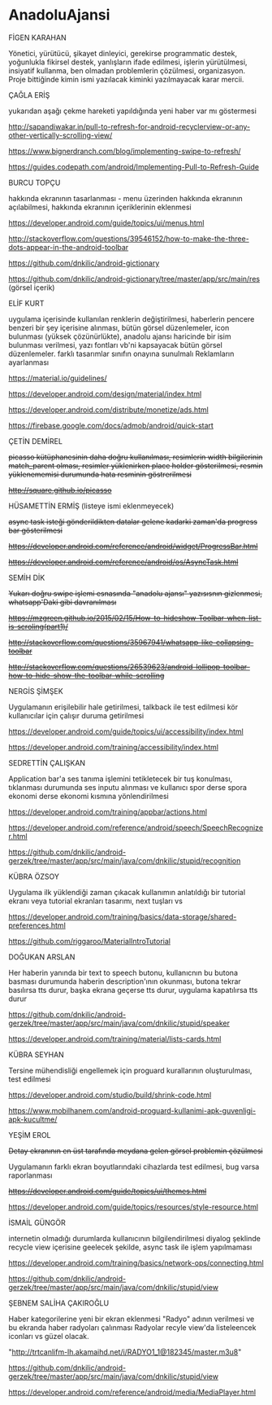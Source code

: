 # AnadoluAjansi

FİGEN	KARAHAN	

Yönetici, yürütücü, şikayet dinleyici, gerekirse programmatic destek, yoğunlukla fikirsel destek, yanlışların ifade edilmesi, işlerin yürütülmesi, insiyatif kullanma, ben olmadan problemlerin çözülmesi, organizasyon. Proje bittiğinde kimin ismi yazılacak kiminki yazılmayacak karar mercii.


ÇAĞLA ERİŞ

yukarıdan aşağı çekme hareketi yapıldığında yeni haber var mı göstermesi

http://sapandiwakar.in/pull-to-refresh-for-android-recyclerview-or-any-other-vertically-scrolling-view/

https://www.bignerdranch.com/blog/implementing-swipe-to-refresh/

https://guides.codepath.com/android/Implementing-Pull-to-Refresh-Guide


BURCU	TOPÇU

hakkında ekranının tasarlanması - menu üzerinden hakkında ekranının açılabilmesi, hakkında ekranının içeriklerinin eklenmesi

https://developer.android.com/guide/topics/ui/menus.html

http://stackoverflow.com/questions/39546152/how-to-make-the-three-dots-appear-in-the-android-toolbar

https://github.com/dnkilic/android-gictionary

https://github.com/dnkilic/android-gictionary/tree/master/app/src/main/res (görsel içerik)


ELİF	KURT

uygulama içerisinde kullanılan renklerin değiştirilmesi, haberlerin pencere benzeri bir şey içerisine alınması, bütün görsel düzenlemeler, icon bulunması (yüksek çözünürlükte), anadolu ajansı haricinde bir isim bulunması verilmesi, yazı fontları vb'ni kapsayacak bütün görsel düzenlemeler. farklı tasarımlar sınıfın onayına sunulmalı
Reklamların ayarlanması

https://material.io/guidelines/

https://developer.android.com/design/material/index.html

https://developer.android.com/distribute/monetize/ads.html

https://firebase.google.com/docs/admob/android/quick-start


ÇETİN	DEMİREL

<strike>picasso kütüphanesinin daha doğru kullanılması, resimlerin width bilgilerinin match_parent olması, resimler yüklenirken place holder gösterilmesi, resmin yüklenememisi durumunda hata resminin göstrerilmesi</strike>

<strike>http://square.github.io/picasso </strike>



HÜSAMETTİN	ERMİŞ (listeye ismi eklenmeyecek)

<strike>async task isteği gönderildikten datalar gelene kadarki zaman'da progress bar gösterilmesi</strike>

<strike>https://developer.android.com/reference/android/widget/ProgressBar.html</strike>

<strike>https://developer.android.com/reference/android/os/AsyncTask.html</strike>


SEMİH	DİK

<strike>Yukarı doğru swipe işlemi esnasında "anadolu ajansı" yazısısnın gizlenmesi, whatsapp'Daki gibi davranılması</strike>

<strike>https://mzgreen.github.io/2015/02/15/How-to-hideshow-Toolbar-when-list-is-scroling(part1)/</strike>

<strike>http://stackoverflow.com/questions/35967941/whatsapp-like-collapsing-toolbar</strike>

<strike>http://stackoverflow.com/questions/26539623/android-lollipop-toolbar-how-to-hide-show-the-toolbar-while-scrolling </strike>


NERGİS	ŞİMŞEK

Uygulamanın erişilebilir hale getirilmesi, talkback ile test edilmesi kör kullanıcılar için çalışır duruma getirilmesi

https://developer.android.com/guide/topics/ui/accessibility/index.html

https://developer.android.com/training/accessibility/index.html

SEDRETTİN	ÇALIŞKAN

Application bar'a ses tanıma işlemini tetikletecek bir tuş konulması, tıklanması durumunda ses inputu alınması ve kullanıcı spor derse spora ekonomi derse ekonomi kısmına yönlendirilmesi

https://developer.android.com/training/appbar/actions.html

https://developer.android.com/reference/android/speech/SpeechRecognizer.html

https://github.com/dnkilic/android-gerzek/tree/master/app/src/main/java/com/dnkilic/stupid/recognition


KÜBRA	ÖZSOY

Uygulama ilk yüklendiği zaman çıkacak kullanımın anlatıldığı bir tutorial ekranı veya tutorial ekranları tasarımı, next tuşları vs

https://developer.android.com/training/basics/data-storage/shared-preferences.html

https://github.com/riggaroo/MaterialIntroTutorial


DOĞUKAN	ARSLAN

Her haberin yanında bir text to speech butonu, kullanıcnın bu butona basması durumunda haberin description'ının okunması, butona tekrar basılırsa tts durur, başka ekrana geçerse tts durur, uygulama kapatılırsa tts durur

https://github.com/dnkilic/android-gerzek/tree/master/app/src/main/java/com/dnkilic/stupid/speaker

https://developer.android.com/training/material/lists-cards.html


KÜBRA SEYHAN

Tersine mühendisliği engellemek için proguard kurallarının oluşturulması, test edilmesi

https://developer.android.com/studio/build/shrink-code.html

https://www.mobilhanem.com/android-proguard-kullanimi-apk-guvenligi-apk-kucultme/


YEŞİM	EROL

<strike>Detay ekranının en üst tarafında meydana gelen görsel problemin çözülmesi</strike>

Uygulamanın farklı ekran boyutlarındaki cihazlarda test edilmesi, bug varsa raporlanması

<strike>https://developer.android.com/guide/topics/ui/themes.html</strike>

https://developer.android.com/guide/topics/resources/style-resource.html


İSMAİL	GÜNGÖR

internetin olmadığı durumlarda kullanıcının bilgilendirilmesi diyalog şeklinde recycle view içerisine geelecek şekilde, async task ile işlem yapılmaması

https://developer.android.com/training/basics/network-ops/connecting.html

https://github.com/dnkilic/android-gerzek/tree/master/app/src/main/java/com/dnkilic/stupid/view


ŞEBNEM SALİHA	ÇAKIROĞLU

Haber kategorilerine yeni bir ekran eklenmesi "Radyo" adının verilmesi ve bu ekranda haber radyoları çalınması
Radyolar recyle view'da listeleencek iconları vs güzel olacak.

"http://trtcanlifm-lh.akamaihd.net/i/RADYO1_1@182345/master.m3u8"

https://github.com/dnkilic/android-gerzek/tree/master/app/src/main/java/com/dnkilic/stupid/view

https://developer.android.com/reference/android/media/MediaPlayer.html

